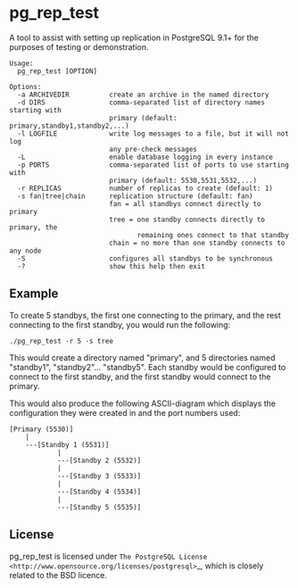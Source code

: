 pg_rep_test
===========

A tool to assist with setting up replication in PostgreSQL 9.1+ for the purposes of testing or demonstration.

	Usage:
	  pg_rep_test [OPTION]
	
	Options:
	  -a ARCHIVEDIR          create an archive in the named directory
	  -d DIRS                comma-separated list of directory names starting with
	                         primary (default: primary,standby1,standby2,...)
	  -l LOGFILE             write log messages to a file, but it will not log
	                         any pre-check messages
	  -L                     enable database logging in every instance
	  -p PORTS               comma-separated list of ports to use starting with
	                         primary (default: 5530,5531,5532,...)
	  -r REPLICAS            number of replicas to create (default: 1)
	  -s fan|tree|chain      replication structure (default: fan)
	                         fan = all standbys connect directly to primary
	                         tree = one standby connects directly to primary, the
	                                remaining ones connect to that standby
	                         chain = no more than one standby connects to any node
	  -S                     configures all standbys to be synchronous
	  -?                     show this help then exit


## Example

To create 5 standbys, the first one connecting to the primary, and the rest connecting
to the first standby, you would run the following:

`./pg_rep_test -r 5 -s tree`

This would create a directory named "primary", and 5 directories named
"standby1", "standby2"... "standby5".  Each standby would be configured
to connect to the first standby, and the first standby would connect
to the primary.

This would also produce the following ASCII-diagram which displays the
configuration they were created in and the port numbers used:

	[Primary (5530)]
	    |
	    ---[Standby 1 (5531)]
	            |
	            ---[Standby 2 (5532)]
	            |
	            ---[Standby 3 (5533)]
	            |
	            ---[Standby 4 (5534)]
	            |
	            ---[Standby 5 (5535)]


## License

pg_rep_test is licensed under
`The PostgreSQL License <http://www.opensource.org/licenses/postgresql>`_,
which is closely related to the BSD licence.
